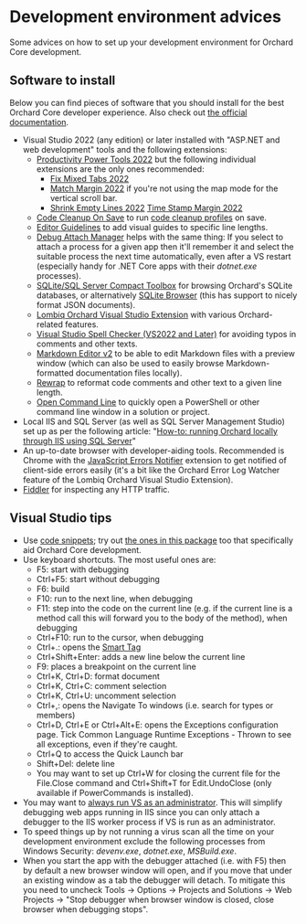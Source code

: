 # Development environment advices



Some advices on how to set up your development environment for Orchard Core development.


## Software to install

Below you can find pieces of software that you should install for the best Orchard Core developer experience. Also check out [the official documentation](https://docs.orchardcore.net/en/dev/docs/resources/development-tools/).

- Visual Studio 2022 (any edition) or later installed with "ASP.NET and web development" tools and the following extensions:
    - [Productivity Power Tools 2022](https://marketplace.visualstudio.com/items?itemName=VisualStudioPlatformTeam.ProductivityPowerPack2022) but the following individual extensions are the only ones recommended:
      - [Fix Mixed Tabs 2022](https://marketplace.visualstudio.com/items?itemName=VisualStudioPlatformTeam.FixMixedTabs2022)
      - [Match Margin 2022](https://marketplace.visualstudio.com/items?itemName=VisualStudioPlatformTeam.MatchMargin2022) if you're not using the map mode for the vertical scroll bar.
      - [Shrink Empty Lines 2022](https://marketplace.visualstudio.com/items?itemName=VisualStudioPlatformTeam.SyntacticLineCompression2022)
      [Time Stamp Margin 2022](https://marketplace.visualstudio.com/items?itemName=VisualStudioPlatformTeam.TimeStampMargin2022)
    - [Code Cleanup On Save](https://marketplace.visualstudio.com/items?itemName=MadsKristensen.CodeCleanupOnSave) to run [code cleanup profiles](https://docs.microsoft.com/en-us/visualstudio/ide/code-styles-and-code-cleanup?view=vs-2022#apply-code-styles) on save.
    - [Editor Guidelines](https://marketplace.visualstudio.com/items?itemName=PaulHarrington.EditorGuidelinesPreview) to add visual guides to specific line lengths.
    - [Debug Attach Manager](https://marketplace.visualstudio.com/items?itemName=ViktarKarpach.DebugAttachManager2022) helps with the same thing: If you select to attach a process for a given app then it'll remember it and select the suitable process the next time automatically, even after a VS restart (especially handy for .NET Core apps with their *dotnet.exe* processes).
    - [SQLite/SQL Server Compact Toolbox](https://marketplace.visualstudio.com/items?itemName=ErikEJ.SQLServerCompactSQLiteToolbox) for browsing Orchard's SQLite databases, or alternatively [SQLite Browser](https://sqlitebrowser.org/dl/) (this has support to nicely format JSON documents).
    - [Lombiq Orchard Visual Studio Extension](https://marketplace.visualstudio.com/items?itemName=LombiqVisualStudioExtension.LombiqOrchardVisualStudioExtension) with various Orchard-related features.
    - [Visual Studio Spell Checker (VS2022 and Later)](https://marketplace.visualstudio.com/items?itemName=EWoodruff.VisualStudioSpellCheckerVS2022andLater) for avoiding typos in comments and other texts.
    - [Markdown Editor v2](https://marketplace.visualstudio.com/items?itemName=MadsKristensen.MarkdownEditor2) to be able to edit Markdown files with a preview window (which can also be used to easily browse Markdown-formatted documentation files locally).
    - [Rewrap](https://marketplace.visualstudio.com/items?itemName=stkb.Rewrap-18980) to reformat code comments and other text to a given line length.
    - [Open Command Line](https://marketplace.visualstudio.com/items?itemName=MadsKristensen.OpenCommandLine64) to quickly open a PowerShell or other command line window in a solution or project.
- Local IIS and SQL Server (as well as SQL Server Management Studio) set up as per the following article: "[How-to: running Orchard locally through IIS using SQL Server](http://orcharddojo.net/blog/how-to-running-orchard-locally-through-iis-using-sql-server)"
- An up-to-date browser with developer-aiding tools. Recommended is Chrome with the [JavaScript Errors Notifier](https://chrome.google.com/webstore/detail/javascript-errors-notifie/jafmfknfnkoekkdocjiaipcnmkklaajd?hl=en) extension to get notified of client-side errors easily (it's a bit like the Orchard Error Log Watcher feature of the Lombiq Orchard Visual Studio Extension).
- [Fiddler](http://www.telerik.com/fiddler) for inspecting any HTTP traffic. 


## Visual Studio tips

- Use [code snippets](https://docs.microsoft.com/en-us/visualstudio/ide/code-snippets); try out [the ones in this package](../Utilities/VisualStudioSnippets/) too that specifically aid Orchard Core development.
- Use keyboard shortcuts. The most useful ones are:
    - F5: start with debugging
    - Ctrl+F5: start without debugging
    - F6: build
    - F10: run to the next line, when debugging
    - F11: step into the code on the current line (e.g. if the current line is a method call this will forward you to the body of the method), when debugging
    - Ctrl+F10: run to the cursor, when debugging
    - Ctrl+.: opens the [Smart Tag](http://haacked.com/archive/2008/06/23/visual-studio-smart-tag-expansion-tip.aspx)
    - Ctrl+Shift+Enter: adds a new line below the current line
    - F9: places a breakpoint on the current line
    - Ctrl+K, Ctrl+D: format document
    - Ctrl+K, Ctrl+C: comment selection
    - Ctrl+K, Ctrl+U: uncomment selection
    - Ctrl+,: opens the Navigate To windows (i.e. search for types or members)
    - Ctrl+D, Ctrl+E or Ctrl+Alt+E: opens the Exceptions configuration page. Tick Common Language Runtime Exceptions - Thrown to see all exceptions, even if they're caught.
    - Ctrl+Q to access the Quick Launch bar
    - Shift+Del: delete line
    - You may want to set up Ctrl+W for closing the current file for the File.Close command and Ctrl+Shift+T for Edit.UndoClose (only available if PowerCommands is installed).
- You may want to [always run VS as an administrator](http://stackoverflow.com/a/12859334/220230). This will simplify debugging web apps running in IIS since you can only attach a debugger to the IIS worker process if VS is run as an administrator.
- To speed things up by not running a virus scan all the time on your development environment exclude the following processes from Windows Security: *devenv.exe*, *dotnet.exe*, *MSBuild.exe*.
- When you start the app with the debugger attached (i.e. with F5) then by default a new browser window will open, and if you move that under an existing window as a tab the debugger will detach. To mitigate this you need to uncheck Tools → Options → Projects and Solutions → Web Projects → "Stop debugger when browser window is closed, close browser when debugging stops".
